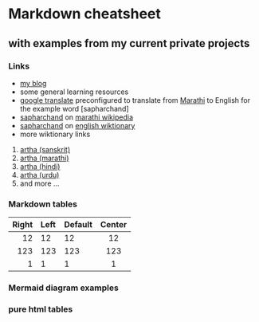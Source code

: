 # Markdown cheatsheet 
## with examples from my current private projects

### Links

- [my blog]()
- some general learning resources
- [google translate](todo_link_here)
preconfigured to translate from 
[Marathi](wikipedia) to English for the example 
word [sapharchand]
- [sapharchand](todo) on [marathi wikipedia](todo)
- [sapharchand](todo) on [english wiktionary](todo)
- more wiktionary links
1. [artha (sanskrit)]() 
2. [artha (marathi)]()
3. [artha (hindi)]()
4. [artha (urdu)]() 
5. and more ...


### Markdown tables

| Right | Left | Default | Center |
|------:|:-----|---------|:------:|
|   12  |  12  |    12   |    12  |
|  123  |  123 |   123   |   123  |
|    1  |    1 |     1   |     1  |


### Mermaid diagram examples


### pure html tables